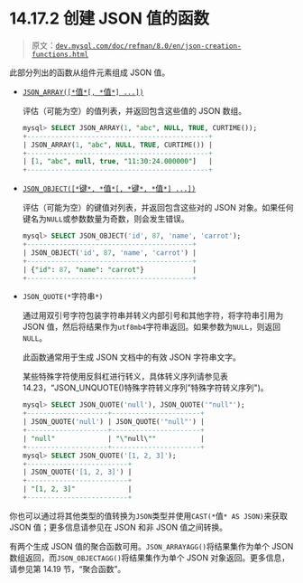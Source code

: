 # 14.17.2 创建 JSON 值的函数

> 原文：[`dev.mysql.com/doc/refman/8.0/en/json-creation-functions.html`](https://dev.mysql.com/doc/refman/8.0/en/json-creation-functions.html)

此部分列出的函数从组件元素组成 JSON 值。

+   [`JSON_ARRAY([*`值`*[, *`值`*] ...])`](json-creation-functions.html#function_json-array)

    评估（可能为空）的值列表，并返回包含这些值的 JSON 数组。

    ```sql
    mysql> SELECT JSON_ARRAY(1, "abc", NULL, TRUE, CURTIME());
    +---------------------------------------------+
    | JSON_ARRAY(1, "abc", NULL, TRUE, CURTIME()) |
    +---------------------------------------------+
    | [1, "abc", null, true, "11:30:24.000000"]   |
    +---------------------------------------------+
    ```

+   [`JSON_OBJECT([*`键`*, *`值`*[, *`键`*, *`值`*] ...])`](json-creation-functions.html#function_json-object)

    评估（可能为空）的键值对列表，并返回包含这些对的 JSON 对象。如果任何键名为`NULL`或参数数量为奇数，则会发生错误。

    ```sql
    mysql> SELECT JSON_OBJECT('id', 87, 'name', 'carrot');
    +-----------------------------------------+
    | JSON_OBJECT('id', 87, 'name', 'carrot') |
    +-----------------------------------------+
    | {"id": 87, "name": "carrot"}            |
    +-----------------------------------------+
    ```

+   `JSON_QUOTE(*`字符串`*)`

    通过用双引号字符包装字符串并转义内部引号和其他字符，将字符串引用为 JSON 值，然后将结果作为`utf8mb4`字符串返回。如果参数为`NULL`，则返回`NULL`。

    此函数通常用于生成 JSON 文档中的有效 JSON 字符串文字。

    某些特殊字符使用反斜杠进行转义，具体转义序列请参见表 14.23，“JSON_UNQUOTE()特殊字符转义序列”特殊字符转义序列")。

    ```sql
    mysql> SELECT JSON_QUOTE('null'), JSON_QUOTE('"null"');
    +--------------------+----------------------+
    | JSON_QUOTE('null') | JSON_QUOTE('"null"') |
    +--------------------+----------------------+
    | "null"             | "\"null\""           |
    +--------------------+----------------------+
    mysql> SELECT JSON_QUOTE('[1, 2, 3]');
    +-------------------------+
    | JSON_QUOTE('[1, 2, 3]') |
    +-------------------------+
    | "[1, 2, 3]"             |
    +-------------------------+
    ```

你也可以通过将其他类型的值转换为`JSON`类型并使用`CAST(*`值`* AS JSON)`来获取 JSON 值；更多信息请参见在 JSON 和非 JSON 值之间转换。

有两个生成 JSON 值的聚合函数可用。`JSON_ARRAYAGG()`将结果集作为单个 JSON 数组返回，而`JSON_OBJECTAGG()`将结果集作为单个 JSON 对象返回。更多信息，请参见第 14.19 节，“聚合函数”。
